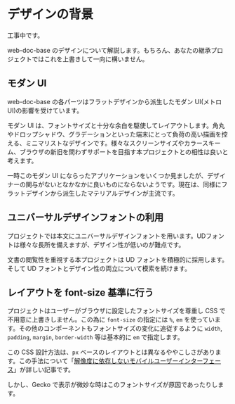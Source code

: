 # デザインの背景

工事中です。

web-doc-base のデザインについて解説します。もちろん、あなたの継承プロジェクトではこれを上書きして一向に構いません。

## モダン UI

web-doc-base の各パーツはフラットデザインから派生したモダン UI(メトロ UI)の影響を受けています。

モダン UI は、フォントサイズと十分な余白を駆使してレイアウトします。角丸やドロップシャドウ、グラデーションといった端末にとって負荷の高い描画を控える、ミニマリストなデザインです。様々なスクリーンサイズやカラースキーム、ブラウザの新旧を問わずサポートを目指す本プロジェクトとの相性は良いと考えます。

一時このモダン UI にならったアプリケーションをいくつか見ましたが、デザイナーの関与がないとなかなかに良いものにならないようです。現在は、同様にフラットデザインから派生したマテリアルデザインが主流です。

## ユニバーサルデザインフォントの利用

プロジェクトでは本文にユニバーサルデザインフォントを用います。UDフォントは様々な長所を備えますが、デザイン性が低いのが難点です。

文書の閲覧性を重視する本プロジェクトは UD フォントを積極的に採用します。そして UD フォントとデザイン性の両立について模索を続けます。

## レイアウトを font-size 基準に行う

プロジェクトはユーザーがブラウザに設定したフォントサイズを尊重し CSS で不用意に上書きしません。この為に `font-size` の指定には `%`, `em` を使っています。その他のコンポーネントもフォントサイズの変化に追従するように `width`, `padding`, `margin`, `border-width` 等は基本的に `em` で指定します。

この CSS 設計方法は、`px` ベースのレイアウトとは異なるややこしさがあります。この手法について「[解像度に依存しないモバイルユーザーインターフェース](http://web.archive.org/web/20120716033656/http://www.extjs.co.jp/blog/2010/08/24/resolution-independent-mobile-ui)」が詳しい記事です。

しかし、Gecko で表示が微妙な時はこのフォントサイズが原因であったりします。

